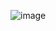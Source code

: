 ![image](https://user-images.githubusercontent.com/90432570/231370615-10a4f08e-2f75-47ce-a69e-148a74e992aa.png)

